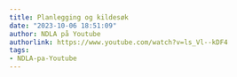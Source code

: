 ```yaml
---
title: Planlegging og kildesøk
date: "2023-10-06 18:51:09"
author: NDLA på Youtube
authorlink: https://www.youtube.com/watch?v=ls_Vl--kDF4
tags:
- NDLA-pa-Youtube
---
```

